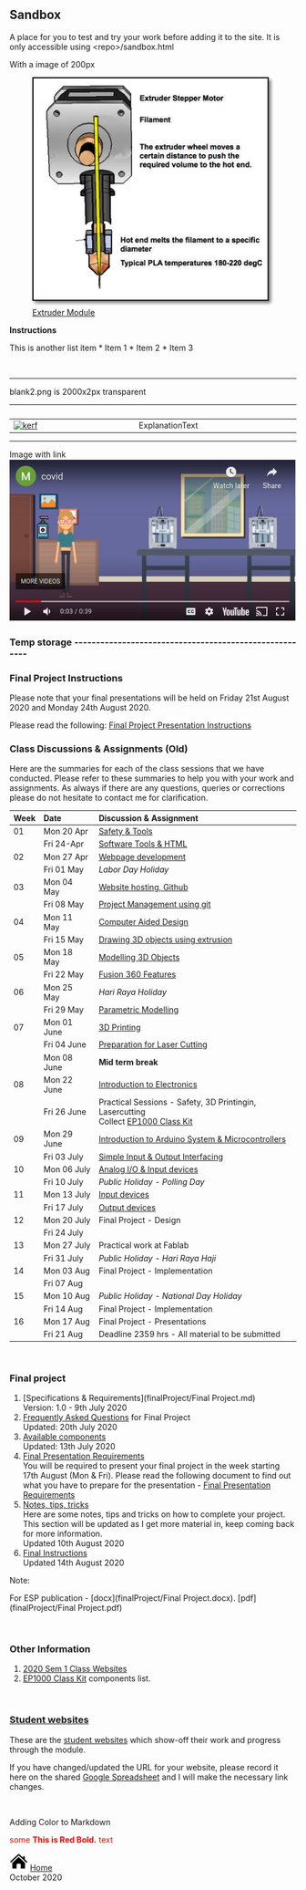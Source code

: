 <link rel="stylesheet" type="text/css" href="imagestyle.css" />

## Sandbox

A place for you to test and try your work before adding it to the site.  It is only accessible using \<repo\>/sandbox.html


With a image of 200px

<section class="info"><a href="images/0907_extruder.png">
 <figure class="infoimg">
 <img class="w200" src="images/0907_extruder.png" alt="Extruder Module" />
 <figcaption>Extruder Module</figcaption>
 </figure></a>
<div  class="infotext" markdown="1">
 <p><b>Instructions</b></p>
 This is another list item
 * Item 1
 * Item 2
 * Item 3
 </div>
 <div class="infoclr"></div>
</section> <!--End of Section.info-->

&nbsp;


---------
blank2.png is 2000x2px transparent

|![blank](images/blank2.png) | ![blank](images/blank2.png) |
|:-------------------|:--------------------|
|[![kerf](images/imageFile.png "Object browser")](images/1003_imageFile.png) | ExplanationText |

---------

Image with link
[![Using FabLab During COVID](images/0100_fablab_covid_use.png "Using FabLab During COVID")](https://youtu.be/fD2nO_e3zO0)




### Temp storage -------------------------------------------------------

### Final Project Instructions

Please note that your final presentations will be held on Friday 21st August 2020 and Monday 24th August 2020.

Please read the following: [Final Project Presentation Instructions](finalProject/finalInstructions.md)



### Class Discussions & Assignments (Old)

Here are the summaries for each of the class sessions that we have conducted.  Please refer to these summaries to help you with your work and assignments.  As always if there are any questions, queries or corrections please do not hesitate to contact me for clarification.

|Week  |**Date**    | **Discussion & Assignment**       |
|:---|:---------- |:----------------------------------|
|01  |Mon 20 Apr  |[Safety & Tools](01_project_management.md) |
|    |Fri 24-Apr  |[Software Tools & HTML](01_project_management.md)|
|02  |Mon 27 Apr  |[Webpage development](02_documentation_techniques.md)|
|    |Fri 01 May  |*Labor Day Holiday*|
|03  |Mon 04 May  |[Website hosting, Github](025_website_development.md)|
|    |Fri 08 May  |[Project Management using git](03_version_control.md)|
|04  |Mon 11 May  |[Computer Aided Design](04_CAD.md)|
|    |Fri 15 May  |[Drawing 3D objects using extrusion](05_Fusion360.md)|
|05  |Mon 18 May  |[Modelling 3D Objects](06_3dmodelling.md)|
|    |Fri 22 May  |[Fusion 360 Features](07_F360Features.md)|
|06  |Mon 25 May  |*Hari Raya Holiday*|
|    |Fri 29 May  |[Parametric Modelling](08_ParametricDesign.md)|
|07  |Mon 01 June |[3D Printing](09_3DPrinting.md)|
|    |Fri 04 June |[Preparation for Laser Cutting](10_PrepLaserCutting.md)|
|    |Mon 08 June |**Mid term break**|
|08  |Mon 22 June |[Introduction to Electronics](11_Electronics.md) |
|    |Fri 26 June |Practical Sessions - Safety, 3D Printingin, Lasercutting<br>Collect [EP1000 Class Kit](ep1000_class_kit.md)|
|09  |Mon 29 June |[Introduction to Arduino System & Microcontrollers](Embedded_Programming_with_Arduino.pdf)|
|    |Fri 03 July |[Simple Input & Output Interfacing](12_arduinoprogramming.md) |
|10  |Mon 06 July |[Analog I/O & Input devices](13_AnalogIO.md)|
|    |Fri 10 July |*Public Holiday - Polling Day*|
|11  |Mon 13 July |[Input devices](14_InputDevices.md)|
|    |Fri 17 July |[Output devices](15_OutputDevices.md)|
|12  |Mon 20 July |Final Project - Design |
|    |Fri 24 July |  |
|13  |Mon 27 July |Practical work at Fablab |
|    |Fri 31 July |*Public Holiday - Hari Raya Haji* |
|14  |Mon 03 Aug  |Final Project - Implementation |
|    |Fri 07 Aug  |  |
|15  |Mon 10 Aug  |*Public Holiday - National Day Holiday*|
|    |Fri 14 Aug  |Final Project - Implementation |
|16  |Mon 17 Aug  |Final Project - Presentations |
|    |Fri 21 Aug  |Deadline 2359 hrs - All material to be submitted |

&nbsp;

### Final project

1.  [Specifications & Requirements](finalProject/Final Project.md)    
    Version: 1.0 - 9th July 2020
2.  [Frequently Asked Questions](finalProject/faq.md) for Final Project    
    Updated: 20th July 2020
3.  [Available components](finalProject/component_list.md)    
    Updated: 13th July 2020
4.  [Final Presentation Requirements](finalProject/final_presentation_requirements.md)    
    You will be required to present your final project in the week starting 17th August (Mon & Fri).  Please read the following document to find out what you have to prepare for the presentation - [Final Presentation Requirements](finalProject/final_presentation_requirements.md)
5.  [Notes, tips, tricks](finalProject/notes_tt01.md)    
    Here are some notes, tips and tricks on how to complete your project.  This section will be updated as I get more material in, keep coming back for more information.    
    Updated 10th August 2020
6.  [Final Instructions](finalProject/finalInstructions.md)    
    Updated 14th August 2020

Note:

For ESP publication - [docx](finalProject/Final Project.docx). [pdf](finalProject/Final Project.pdf)


&nbsp;

### Other Information

1.  [2020 Sem 1 Class Websites](2020S1_students.md)
2.  [EP1000 Class Kit](ep1000classkit.md) components list.


&nbsp;

### [Student websites](2020S1_students.md)

These are the [student websites](2020S1_students.md) which show-off their work and progress through the module.

If you have changed/updated the URL for your website, please record it here on the shared [Google Spreadsheet](https://drive.google.com/file/d/1X9X7FhpFlZU25ybGc4Znd4XozB-3NqZJ/view?usp=sharing) and I will make the necessary link changes.

&nbsp;

Adding Color to Markdown

<span style="color:red">some **This is Red Bold.** text</span>



[![Home](images/home.png "Home")](index.md) [Home](index.md)   
October 2020